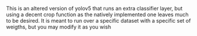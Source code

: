 This is an altered version of yolov5 that runs an extra classifier layer, but using a decent crop function as the natively implemented one leaves much to be desired. It is meant to run over a specific dataset with a specific set of weigths, but you may modify it as you wish
